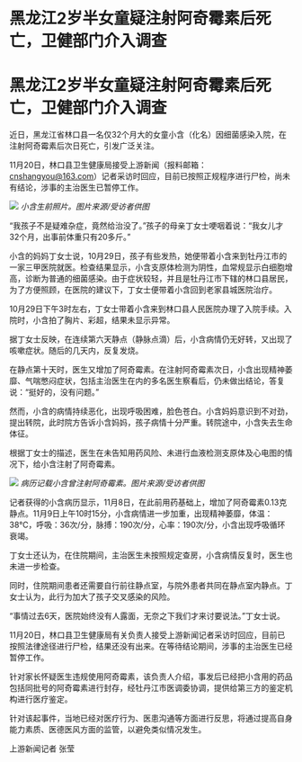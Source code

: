 # 黑龙江2岁半女童疑注射阿奇霉素后死亡，卫健部门介入调查

# 黑龙江2岁半女童疑注射阿奇霉素后死亡，卫健部门介入调查

近日，黑龙江省林口县一名仅32个月大的女童小含（化名）因细菌感染入院，在注射阿奇霉素后次日死亡，引发广泛关注。

11月20日，林口县卫生健康局接受上游新闻（报料邮箱：cnshangyou@163.com）记者采访时回应，目前已按照正规程序进行尸检，尚未有结论，涉事的主治医生已暂停工作。

![](https://inews.gtimg.com/om_bt/OzJk0yxT9U6brFq2Rvfb3Jv0dr0dae9ThYgcsLYZTrrbwAA/1000)
_小含生前照片。图片来源/受访者供图_

“我孩子不是疑难杂症，竟然给治没了。”孩子的母亲丁女士哽咽着说：“我女儿才32个月，出事前体重只有20多斤。”

小含的妈妈丁女士说，10月29日，孩子有些发热，她便带着小含来到牡丹江市的一家三甲医院就医。检查结果显示，小含支原体检测为阴性，血常规显示白细胞增高，诊断为普通的细菌感染。由于症状较轻，并且是牡丹江市下辖的林口县居民，为了方便照顾，在医院的建议下，丁女士便带着小含回到老家县城医院治疗。

10月29日下午3时左右，丁女士带着小含来到林口县人民医院办理了入院手续。入院时，小含拍了胸片、彩超，结果未显示异常。

据丁女士反映，在连续第六天静点（静脉点滴）后，小含病情仍无好转，又出现了咳嗽症状。随后的几天内，反复发烧。

在静点第十天时，医生又增加了阿奇霉素。在注射阿奇霉素次日，小含出现精神萎靡、气喘憋闷症状，包括主治医生在内的多名医生察看后，仍未做出结论，答复说：“挺好的，没有问题。”

然而，小含的病情持续恶化，出现呼吸困难，脸色苍白。小含妈妈意识到不对劲，提出转院，此时院方告诉小含妈妈，孩子病情十分严重。转院途中，小含失去生命体征。

根据丁女士的描述，医生在未告知用药风险、未进行血液检测支原体及心电图的情况下，给小含注射了阿奇霉素。

![](https://inews.gtimg.com/om_bt/OMERFkmOROCHOVZYum2ZoXMyUgvjnIAGCtbJE3W73YArAAA/1000)
_病历记载小含曾注射阿奇霉素。图片来源/受访者供图_

记者获得的小含病历显示，11月8日，在此前用药基础上，增加了阿奇霉素0.13克静点。11月9日上午10时15分，小含病情进一步加重，出现精神萎靡，体温：38℃，呼吸：36次/分，脉搏：190次/分，心率：190次/分，小含出现呼吸循环衰竭。

丁女士还认为，在住院期间，主治医生未按照规定查房，小含病情反复时，医生也未进一步检查。

同时，住院期间患者还需要自行前往静点室，与院外患者共同在静点室内静点。丁女士认为，此行为加大了孩子交叉感染的风险。

“事情过去6天，医院始终没有人露面，无奈之下我们才来讨要说法。”丁女士说。

11月20日，林口县卫生健康局有关负责人接受上游新闻记者采访时回应，目前已按照法律途径进行尸检，结果还没有出来。在等待结论期间，涉事的主治医生已经暂停工作。

针对家长怀疑医生违规使用阿奇霉素，该负责人介绍，事发后已经把小含用的药品包括同批号的阿奇霉素进行封存，经牡丹江市医调委协调，提供给第三方的鉴定机构进行医疗鉴定。

针对该起事件，当地已经对医疗行为、医患沟通等方面进行反思，将通过提高自身能力素质、医德医风方面的监管，以避免类似情况发生。

上游新闻记者 张莹

